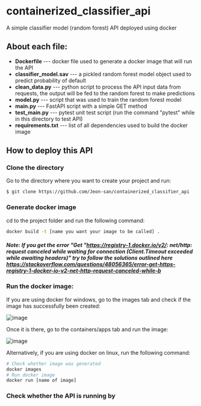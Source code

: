 # containerized_classifier_api
A simple classifier model (random forest) API deployed using docker

## About each file:
* **Dockerfile** --- docker file used to generate a docker image that will run the API
* **classifier_model.sav** --- a pickled random forest model object used to predict probability of default
* **clean_data.py** --- python script to process the API input data from requests, the output will be fed to the random forest to make predictions
* **model.py** --- script that was used to train the random forest model
* **main.py** --- FastAPI script with a simple GET method
* **test_main.py** --- pytest unit test script (run the command "pytest" while in this directory to test API)
* **requirements.txt** --- list of all dependencies used to build the docker image

## How to deploy this API 
### Clone the directory
Go to the directory where you want to create your project and run:

```bash
$ git clone https://github.com/Jeon-san/containerized_classifier_api
```

### Generate docker image
cd to the project folder and run the following command:

```bash
docker build -t [name you want your image to be called] .
```
##### Note: If you get the error "Get "https://registry-1.docker.io/v2/: net/http: request canceled while waiting for connection (Client.Timeout exceeded while awaiting headers)" try to follow the solutions outlined here https://stackoverflow.com/questions/48056365/error-get-https-registry-1-docker-io-v2-net-http-request-canceled-while-b

### Run the docker image:
If you are using docker for windows, go to the images tab and check if the image has successfully been created:

![image](https://user-images.githubusercontent.com/77715245/154616561-e87489b9-e739-4c11-97f8-fc5dce93a5f7.png)

Once it is there, go to the containers/apps tab and run the image:

![image](https://user-images.githubusercontent.com/77715245/154616763-84dddfd4-8583-4830-b55b-6d8bf6ad9f05.png)

Alternatively, if you are using docker on linux, run the following command:
```bash
# Check whether image was generated
docker images
# Run docker image
docker run [name of image]
```

### Check whether the API is running by 


